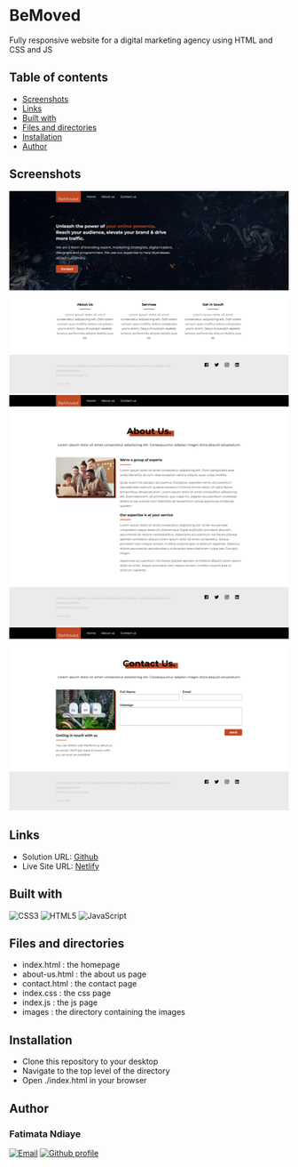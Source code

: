 # BeMoved

Fully responsive website for a digital marketing agency using HTML and CSS and JS

## Table of contents

- [Screenshots](#screenshots)
- [Links](#links)
- [Built with](#built-with)
- [Files and directories](#files-and-directories)
- [Installation](#installation)
- [Author](#author)

## Screenshots

![Homepage](./images/homepage.png)
![About Us Page](./images/about-us-page.png)
![Contact Us](./images/contact-page.png)

## Links

- Solution URL: [Github](https://github.com/fatima-xs/bemoved-website)
- Live Site URL: [Netlify](https://bemoved-fatima.netlify.app/)

## Built with

![CSS3](https://img.shields.io/badge/css3-%231572B6.svg?style=flat&logo=css3&logoColor=white)
![HTML5](https://img.shields.io/badge/html5-%23E34F26.svg?style=flat&logo=html5&logoColor=white)
![JavaScript](https://img.shields.io/badge/javascript-%23323330.svg?style=flat&logo=javascript&logoColor=%23F7DF1E)

## Files and directories

- index.html : the homepage
- about-us.html : the about us page
- contact.html : the contact page
- index.css : the css page
- index.js : the js page
- images : the directory containing the images

## Installation

- Clone this repository to your desktop
- Navigate to the top level of the directory
- Open ./index.html in your browser

## Author

### Fatimata Ndiaye

[![Email](https://img.shields.io/badge/-Gmail-c14438?style=flat&logo=Gmail&logoColor=white)](mailto:fatimanndiaye@gmail.com)
[![Github profile](https://img.shields.io/badge/-Github-343a40?style=flat&logo=github&logoColor=white)](https://github.com/fatima-xs)
